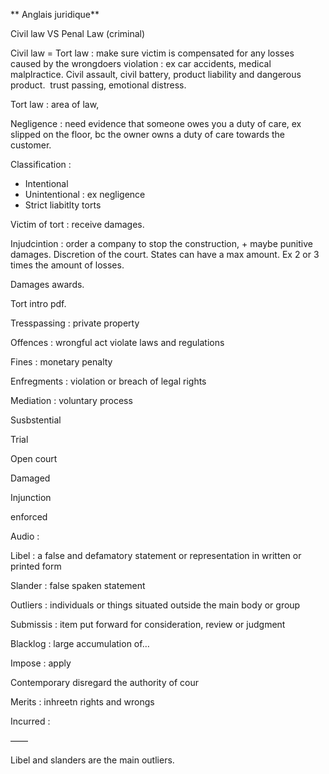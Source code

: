 ** Anglais juridique**

Civil law VS Penal Law (criminal)

  

Civil law = Tort law : make sure victim is compensated for any losses caused by the wrongdoers violation : ex car accidents, medical malplractice. Civil assault, civil battery, product liability and dangerous product.  trust passing, emotional distress.

  

  

Tort law : area of law, 

  

Negligence : need evidence that someone owes you a duty of care, ex slipped on the floor, bc the owner owns a duty of care towards the customer.

  

Classification :

- Intentional 
- Unintentional : ex negligence
- Strict liabitlty torts

  

Victim of tort : receive damages.

  

Injudcintion : order a company to stop the construction, + maybe punitive damages. Discretion of the court. States can have a max amount. Ex 2 or 3 times the amount of losses.

  

  

  

Damages awards.

  

Tort intro pdf.

  

Tresspassing : private property

  

Offences : wrongful act violate laws and regulations

  

Fines : monetary penalty

  

Enfregments : violation or breach of legal rights

  

Mediation : voluntary process

  

Susbstential

  

Trial 

  

Open court

  

Damaged

  

  

Injunction 

enforced 

  

  

Audio :

Libel : a false and defamatory statement or representation in written or printed form

  

Slander : false spaken statement

Outliers : individuals or things situated outside the main body or group

  

Submissis : item put forward for consideration, review or judgment

  

Blacklog : large accumulation of…

  

  

Impose : apply

  

Contemporary disregard the authority of cour

  

Merits : inhreetn rights and wrongs 

  

Incurred : 

  

——

  

Libel and slanders are the main outliers.